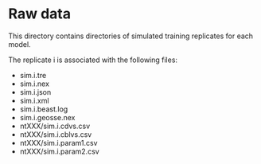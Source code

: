 # Raw data

This directory contains directories of simulated training replicates for each model.

The replicate i is associated with the following files:
- sim.i.tre
- sim.i.nex
- sim.i.json
- sim.i.xml
- sim.i.beast.log
- sim.i.geosse.nex
- ntXXX/sim.i.cdvs.csv
- ntXXX/sim.i.cblvs.csv
- ntXXX/sim.i.param1.csv
- ntXXX/sim.i.param2.csv

